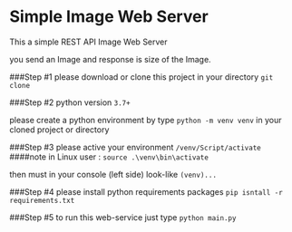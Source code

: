 # Simple Image Web Server
This a simple REST API Image Web Server

you send an Image and response is size of the Image.

###Step #1
please download or clone this project in your directory `git clone`

###Step #2
python version `3.7+`

please create a python environment by type `python -m venv venv` in your cloned project or directory

###Step #3
please active your environment `/venv/Script/activate`
####note
in Linux user : `source .\venv\bin\activate`

then must in your console (left side) look-like `(venv)...`

###Step #4
please install python requirements packages `pip isntall -r requirements.txt`

###Step #5
to run this web-service just type `python main.py`